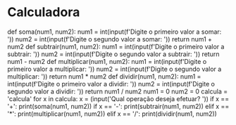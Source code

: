 # Calculadora
def soma(num1, num2):     num1 = int(input(f'Digite o primeiro valor a somar: '))     num2 = int(input(f'Digite o segundo valor a somar: '))     return num1 + num2  def subtrair(num1, num2):     num1 = int(input(f'Digite o primeiro valor a subtrair: '))     num2 = int(input(f'Digite o segundo valor a subtrair: '))     return num1 - num2  def multiplicar(num1, num2):     num1 = int(input(f'Digite o primeiro valor a multiplicar: '))     num2 = int(input(f'Digite o segundo valor a multiplicar: '))     return num1 * num2  def dividir(num1, num2):     num1 = int(input(f'Digite o primeiro valor a dividir: '))     num2 = int(input(f'Digite o segundo valor a dividir: '))     return num1 / num2  num1 = 0 num2 = 0 calcula = 'calcula'  for x in calcula:     x = (input('Qual operação deseja efetuar? '))     if x == '+':         print(soma(num1, num2))     if x == '-':         print(subtrair(num1, num2))     elif x == '*':         print(multiplicar(num1, num2))     elif x == '/':         print(dividir(num1, num2))
